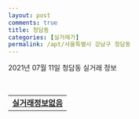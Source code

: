 ```yaml
---
layout: post
comments: true
title: 청담동
categories: [실거래가]
permalink: /apt/서울특별시 강남구 청담동
---
```


2021년 07월 11일 청담동 실거래 정보

<script type="text/javascript">
  google.charts.load('current', {'packages':['corechart']});
  google.charts.setOnLoadCallback(drawChart);

  function drawChart() {
    var data = google.visualization.arrayToDataTable([['거래일', '매매', '전월세', '전매'], ['20-07', 7, 65, 0], ['20-08', 4, 52, 0], ['20-09', 9, 48, 0], ['20-10', 7, 56, 1], ['20-11', 11, 47, 0], ['20-12', 14, 64, 0], ['21-01', 11, 56, 0], ['21-02', 15, 58, 0], ['21-03', 13, 52, 0], ['21-04', 10, 45, 0], ['21-05', 15, 45, 0], ['21-06', 8, 21, 0], ['21-07', 1, 2, 0]]);

    var options = {
      title: '최근 1년간 유형별 거래량 추이',
      legend: { position: 'bottom' }
    };

    var chart = new google.visualization.LineChart(document.getElementById('columnchart_material'));
    chart.draw(data, (options));년간 
  }
</script>

<div id="columnchart_material" style="width: 95%; margin-left: -35px; display: block"></div>
<br>
<table>
  <tr>
    <td colspan="4" style="font-weight: bold;"><a href="https://search.naver.com/search.naver?query=청담동 실거래정보없음">실거래정보없음</a></td>
  </tr>
    
</table>
    